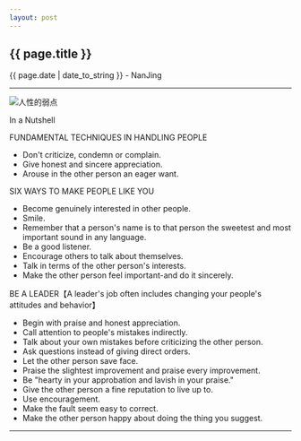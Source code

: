 ```yaml
---
layout: post
---
```


<h2>{{ page.title }}</h2>
<p class='meta'>{{ page.date | date_to_string }} - NanJing</p>

---
![人性的弱点](http://ec4.images-amazon.com/images/I/51mfgvGGp3L.jpg)

In a Nutshell

FUNDAMENTAL TECHNIQUES IN HANDLING PEOPLE 

 - Don't criticize, condemn or complain. 
 - Give honest and sincere appreciation. 
 - Arouse in the other person an eager want.

SIX WAYS TO MAKE PEOPLE LIKE YOU 

 - Become genuinely interested in other people. 
 - Smile. 
 - Remember that a person's name is to that person the sweetest and most important sound in any language. 
 - Be a good listener. 
 - Encourage others to talk about themselves. 
 - Talk in terms of the other person's interests. 
 - Make the other person feel important-and do it sincerely. 

BE A LEADER【A leader's job often includes changing your people's attitudes and behavior】

 - Begin with praise and honest appreciation. 
 - Call attention to people's mistakes indirectly. 
 - Talk about your own mistakes before criticizing the other person. 
 - Ask questions instead of giving direct orders. 
 - Let the other person save face. 
 - Praise the slightest improvement and praise every improvement. 
 - Be "hearty in your approbation and lavish in your praise."
 - Give the other person a fine reputation to live up to. 
 - Use encouragement. 
 - Make the fault seem easy to correct. 
 - Make the other person happy about doing the thing you suggest.

---

